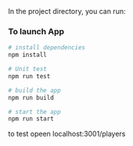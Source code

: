 In the project directory, you can run:

### To launch App

``` bash
# install dependencies
npm install

# Unit test
npm run test

# build the app
npm run build

# start the app
npm run start

``` 

to test opeen  localhost:3001/players

